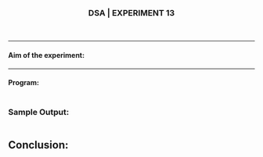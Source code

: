 <br>
<h3 align=center><b>DSA | EXPERIMENT 13</b></h3>
<br>

---

#### **Aim of the experiment:**
> 

---

#### **Program:**
```c

```

### **Sample Output:**
```

```

## **Conclusion:** 
